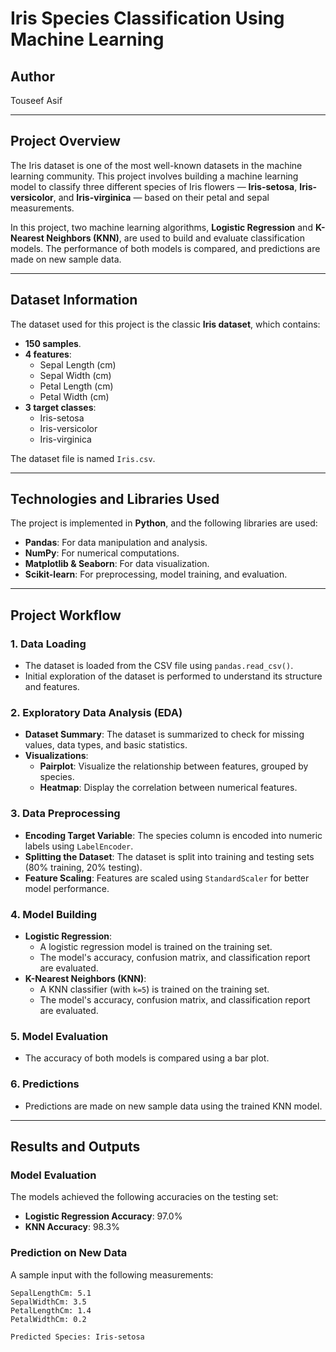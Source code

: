 # **Iris Species Classification Using Machine Learning**

## **Author**
Touseef Asif

---

## **Project Overview**

The Iris dataset is one of the most well-known datasets in the machine learning community. This project involves building a machine learning model to classify three different species of Iris flowers — **Iris-setosa**, **Iris-versicolor**, and **Iris-virginica** — based on their petal and sepal measurements.

In this project, two machine learning algorithms, **Logistic Regression** and **K-Nearest Neighbors (KNN)**, are used to build and evaluate classification models. The performance of both models is compared, and predictions are made on new sample data.

---

## **Dataset Information**

The dataset used for this project is the classic **Iris dataset**, which contains:
- **150 samples**.
- **4 features**: 
  - Sepal Length (cm)
  - Sepal Width (cm)
  - Petal Length (cm)
  - Petal Width (cm)
- **3 target classes**:
  - Iris-setosa
  - Iris-versicolor
  - Iris-virginica

The dataset file is named `Iris.csv`.

---

## **Technologies and Libraries Used**

The project is implemented in **Python**, and the following libraries are used:
- **Pandas**: For data manipulation and analysis.
- **NumPy**: For numerical computations.
- **Matplotlib & Seaborn**: For data visualization.
- **Scikit-learn**: For preprocessing, model training, and evaluation.

---

## **Project Workflow**

### **1. Data Loading**
- The dataset is loaded from the CSV file using `pandas.read_csv()`.
- Initial exploration of the dataset is performed to understand its structure and features.

### **2. Exploratory Data Analysis (EDA)**
- **Dataset Summary**: The dataset is summarized to check for missing values, data types, and basic statistics.
- **Visualizations**:
  - **Pairplot**: Visualize the relationship between features, grouped by species.
  - **Heatmap**: Display the correlation between numerical features.

### **3. Data Preprocessing**
- **Encoding Target Variable**: The species column is encoded into numeric labels using `LabelEncoder`.
- **Splitting the Dataset**: The dataset is split into training and testing sets (80% training, 20% testing).
- **Feature Scaling**: Features are scaled using `StandardScaler` for better model performance.

### **4. Model Building**
- **Logistic Regression**:
  - A logistic regression model is trained on the training set.
  - The model's accuracy, confusion matrix, and classification report are evaluated.
- **K-Nearest Neighbors (KNN)**:
  - A KNN classifier (with `k=5`) is trained on the training set.
  - The model's accuracy, confusion matrix, and classification report are evaluated.

### **5. Model Evaluation**
- The accuracy of both models is compared using a bar plot.

### **6. Predictions**
- Predictions are made on new sample data using the trained KNN model.

---

## **Results and Outputs**

### **Model Evaluation**
The models achieved the following accuracies on the testing set:
- **Logistic Regression Accuracy**: 97.0%  
- **KNN Accuracy**: 98.3%

### **Prediction on New Data**
A sample input with the following measurements:
```plaintext
SepalLengthCm: 5.1
SepalWidthCm: 3.5
PetalLengthCm: 1.4
PetalWidthCm: 0.2

Predicted Species: Iris-setosa
